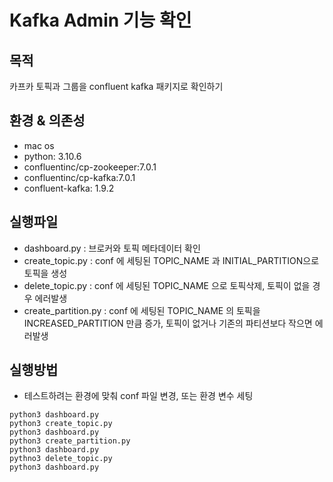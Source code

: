 # Kafka Admin 기능 확인

## 목적
카프카 토픽과 그룹을 confluent kafka 패키지로 확인하기

## 환경 & 의존성
- mac os
- python: 3.10.6
- confluentinc/cp-zookeeper:7.0.1
- confluentinc/cp-kafka:7.0.1
- confluent-kafka: 1.9.2

## 실행파일
- dashboard.py : 브로커와 토픽 메타데이터 확인
- create_topic.py : conf 에 세팅된 TOPIC_NAME 과 INITIAL_PARTITION으로 토픽을 생성
- delete_topic.py : conf 에 세팅된 TOPIC_NAME 으로 토픽삭제, 토픽이 없을 경우 에러발생
- create_partition.py : conf 에 세팅된 TOPIC_NAME 의 토픽을 INCREASED_PARTITION 만큼 증가, 토픽이 없거나 기존의 파티션보다 작으면 에러발생

## 실행방법
- 테스트하려는 환경에 맞춰 conf 파일 변경, 또는 환경 변수 세팅
```
python3 dashboard.py
python3 create_topic.py
python3 dashboard.py
python3 create_partition.py
python3 dashboard.py
pythno3 delete_topic.py
python3 dashboard.py
```
